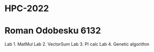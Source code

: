 # HPC-2022
# Roman Odobesku 6132

Lab 1. MatMul
Lab 2. VectorSum
Lab 3. PI calc
Lab 4. Genetic algorithm
